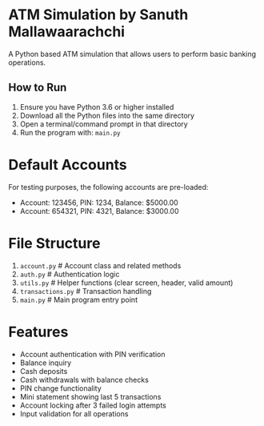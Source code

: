 # ATM Simulation by Sanuth Mallawaarachchi

A Python based ATM simulation that allows users to perform basic banking operations.

## How to Run

1. Ensure you have Python 3.6 or higher installed
2. Download all the Python files into the same directory
3. Open a terminal/command prompt in that directory
4. Run the program with: `main.py`

# Default Accounts

For testing purposes, the following accounts are pre-loaded:

- Account: 123456, PIN: 1234, Balance: $5000.00
- Account: 654321, PIN: 4321, Balance: $3000.00

# File Structure

1.	`account.py` # Account class and related methods
2.	`auth.py` # Authentication logic
3.	`utils.py` # Helper functions (clear screen, header, valid amount)
4.	`transactions.py` # Transaction handling
5.	`main.py` # Main program entry point

# Features

- Account authentication with PIN verification
- Balance inquiry
- Cash deposits
- Cash withdrawals with balance checks
- PIN change functionality
- Mini statement showing last 5 transactions
- Account locking after 3 failed login attempts
- Input validation for all operations
